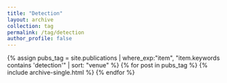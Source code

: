 ```yaml
---
title: "Detection"
layout: archive
collection: tag
permalink: /tag/detection
author_profile: false
---
```


{% assign pubs_tag = site.publications | where_exp:"item", "item.keywords contains 'detection'" | sort: "venue" %}
{% for post in pubs_tag %}
  {% include archive-single.html %}
{% endfor %}